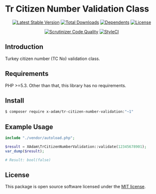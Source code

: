 # Tr Citizen Number Validation Class

<p align="center">
<a href="https://packagist.org/packages/X-Adam/tr-citizen-number-validation" rel="nofollow"><img src="https://img.shields.io/packagist/v/X-Adam/tr-citizen-number-validation" alt="Latest Stable Version"></a>
<a href="https://packagist.org/packages/X-Adam/tr-citizen-number-validation" rel="nofollow"><img src="https://img.shields.io/packagist/dt/X-Adam/tr-citizen-number-validation" alt="Total Downloads"></a>
<a href="https://packagist.org/packages/X-Adam/tr-citizen-number-validation" rel="nofollow"><img src="https://poser.pugx.org/X-Adam/tr-citizen-number-validation/dependents.svg" alt="Dependents"></a>
<a href="https://packagist.org/packages/X-Adam/tr-citizen-number-validation" rel="nofollow"><img src="https://img.shields.io/packagist/l/X-Adam/tr-citizen-number-validation" alt="License"></a>
</p>

<p align="center">
<a href="https://scrutinizer-ci.com/g/X-Adam/tr-citizen-number-validation/build-status/master" rel="nofollow"><img src="https://scrutinizer-ci.com/g/X-Adam/tr-citizen-number-validation/badges/quality-score.png?b=master" title="Scrutinizer Code Quality"></a>
<a href="https://styleci.io/repos/321765771" rel="nofollow"><img src="https://styleci.io/repos/321765771/shield?branch=master" alt="StyleCI"></a>
</p>

## Introduction

Turkey citizen number (TC No) validation class.

## Requirements

PHP >=5.3. Other than that, this library has no requirements.

## Install

```bash
$ composer require x-adam/tr-citizen-number-validation:"~1"
```

## Example Usage

```php
include "./vendor/autoload.php";

$result = XAdam\TrCitizenNumberValidation::validate(12345678901);
var_dump($result);

# Result: bool(false)
```

## License

This package is open source software licensed under the [MIT license](https://opensource.org/licenses/MIT).
